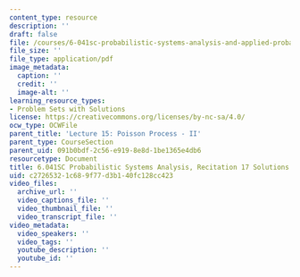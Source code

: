 ```yaml
---
content_type: resource
description: ''
draft: false
file: /courses/6-041sc-probabilistic-systems-analysis-and-applied-probability-fall-2013/c27265321c689f77d3b140fc128cc423_MIT6_041SCF13_rec17_sol.pdf
file_size: ''
file_type: application/pdf
image_metadata:
  caption: ''
  credit: ''
  image-alt: ''
learning_resource_types:
- Problem Sets with Solutions
license: https://creativecommons.org/licenses/by-nc-sa/4.0/
ocw_type: OCWFile
parent_title: 'Lecture 15: Poisson Process - II'
parent_type: CourseSection
parent_uid: 091b0bdf-2c56-e919-8e8d-1be1365e4db6
resourcetype: Document
title: 6.041SC Probabilistic Systems Analysis, Recitation 17 Solutions
uid: c2726532-1c68-9f77-d3b1-40fc128cc423
video_files:
  archive_url: ''
  video_captions_file: ''
  video_thumbnail_file: ''
  video_transcript_file: ''
video_metadata:
  video_speakers: ''
  video_tags: ''
  youtube_description: ''
  youtube_id: ''
---
```

